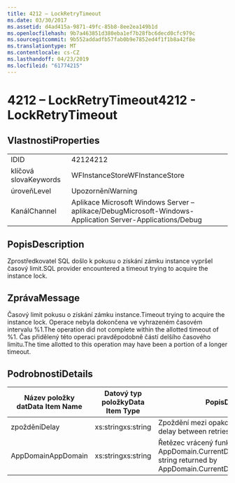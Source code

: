 ```yaml
---
title: 4212 – LockRetryTimeout
ms.date: 03/30/2017
ms.assetid: d4ad415a-9871-49fc-85b8-8ee2ea149b1d
ms.openlocfilehash: 9b7a463851d380eba1ef7b28fbc6decd0cfc979c
ms.sourcegitcommit: 9b552addadfb57fab0b9e7852ed4f1f1b8a42f8e
ms.translationtype: MT
ms.contentlocale: cs-CZ
ms.lasthandoff: 04/23/2019
ms.locfileid: "61774215"
---
```

# <a name="4212---lockretrytimeout"></a><span data-ttu-id="54d73-102">4212 – LockRetryTimeout</span><span class="sxs-lookup"><span data-stu-id="54d73-102">4212 - LockRetryTimeout</span></span>
## <a name="properties"></a><span data-ttu-id="54d73-103">Vlastnosti</span><span class="sxs-lookup"><span data-stu-id="54d73-103">Properties</span></span>  
  
|||  
|-|-|  
|<span data-ttu-id="54d73-104">ID</span><span class="sxs-lookup"><span data-stu-id="54d73-104">ID</span></span>|<span data-ttu-id="54d73-105">4212</span><span class="sxs-lookup"><span data-stu-id="54d73-105">4212</span></span>|  
|<span data-ttu-id="54d73-106">klíčová slova</span><span class="sxs-lookup"><span data-stu-id="54d73-106">Keywords</span></span>|<span data-ttu-id="54d73-107">WFInstanceStore</span><span class="sxs-lookup"><span data-stu-id="54d73-107">WFInstanceStore</span></span>|  
|<span data-ttu-id="54d73-108">úroveň</span><span class="sxs-lookup"><span data-stu-id="54d73-108">Level</span></span>|<span data-ttu-id="54d73-109">Upozornění</span><span class="sxs-lookup"><span data-stu-id="54d73-109">Warning</span></span>|  
|<span data-ttu-id="54d73-110">Kanál</span><span class="sxs-lookup"><span data-stu-id="54d73-110">Channel</span></span>|<span data-ttu-id="54d73-111">Aplikace Microsoft Windows Server – aplikace/Debug</span><span class="sxs-lookup"><span data-stu-id="54d73-111">Microsoft-Windows-Application Server-Applications/Debug</span></span>|  
  
## <a name="description"></a><span data-ttu-id="54d73-112">Popis</span><span class="sxs-lookup"><span data-stu-id="54d73-112">Description</span></span>  
 <span data-ttu-id="54d73-113">Zprostředkovatel SQL došlo k pokusu o získání zámku instance vypršel časový limit.</span><span class="sxs-lookup"><span data-stu-id="54d73-113">SQL provider encountered a timeout trying to acquire the instance lock.</span></span>  
  
## <a name="message"></a><span data-ttu-id="54d73-114">Zpráva</span><span class="sxs-lookup"><span data-stu-id="54d73-114">Message</span></span>  
 <span data-ttu-id="54d73-115">Časový limit pokusu o získání zámku instance.</span><span class="sxs-lookup"><span data-stu-id="54d73-115">Timeout trying to acquire the instance lock.</span></span>  <span data-ttu-id="54d73-116">Operace nebyla dokončena ve vyhrazeném časovém intervalu %1.</span><span class="sxs-lookup"><span data-stu-id="54d73-116">The operation did not complete within the allotted timeout of %1.</span></span> <span data-ttu-id="54d73-117">Čas přidělený této operaci pravděpodobně částí delšího časového limitu.</span><span class="sxs-lookup"><span data-stu-id="54d73-117">The time allotted to this operation may have been a portion of a longer timeout.</span></span>  
  
## <a name="details"></a><span data-ttu-id="54d73-118">Podrobnosti</span><span class="sxs-lookup"><span data-stu-id="54d73-118">Details</span></span>  
  
|<span data-ttu-id="54d73-119">Název položky dat</span><span class="sxs-lookup"><span data-stu-id="54d73-119">Data Item Name</span></span>|<span data-ttu-id="54d73-120">Datový typ položky</span><span class="sxs-lookup"><span data-stu-id="54d73-120">Data Item Type</span></span>|<span data-ttu-id="54d73-121">Popis</span><span class="sxs-lookup"><span data-stu-id="54d73-121">Description</span></span>|  
|--------------------|--------------------|-----------------|  
|<span data-ttu-id="54d73-122">zpoždění</span><span class="sxs-lookup"><span data-stu-id="54d73-122">Delay</span></span>|<span data-ttu-id="54d73-123">xs:string</span><span class="sxs-lookup"><span data-stu-id="54d73-123">xs:string</span></span>|<span data-ttu-id="54d73-124">Zpoždění mezi opakovanými pokusy.</span><span class="sxs-lookup"><span data-stu-id="54d73-124">The delay between retries.</span></span>|  
|<span data-ttu-id="54d73-125">AppDomain</span><span class="sxs-lookup"><span data-stu-id="54d73-125">AppDomain</span></span>|<span data-ttu-id="54d73-126">xs:string</span><span class="sxs-lookup"><span data-stu-id="54d73-126">xs:string</span></span>|<span data-ttu-id="54d73-127">Řetězec vrácený funkcí AppDomain.CurrentDomain.FriendlyName.</span><span class="sxs-lookup"><span data-stu-id="54d73-127">The string returned by AppDomain.CurrentDomain.FriendlyName.</span></span>|
